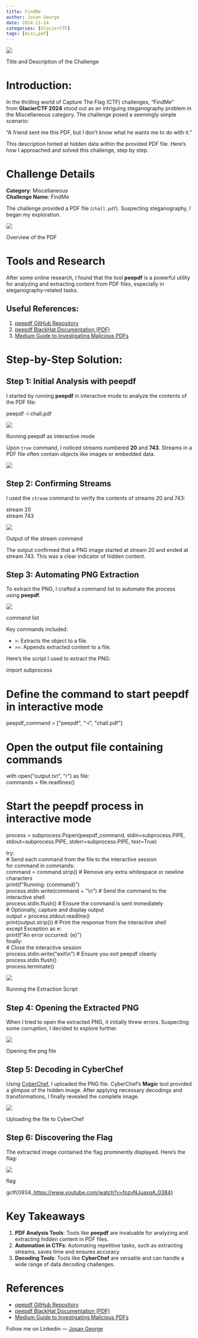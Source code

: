 ```yaml
---
title: FindMe
author: Josan George
date: 2024-11-24
categories: [GlacierCTF]
tags: [misc,pdf]
---
```


![](https://miro.medium.com/v2/resize:fit:543/1*5243Lk438-rkAzZ23B8cYQ.png)

Title and Description of the Challenge

# **Introduction:**

In the thrilling world of Capture The Flag (CTF) challenges, “FindMe” from **GlacierCTF 2024** stood out as an intriguing steganography problem in the Miscellaneous category. The challenge posed a seemingly simple scenario:

“A friend sent me this PDF, but I don’t know what he wants me to do with it.”

This description hinted at hidden data within the provided PDF file. Here’s how I approached and solved this challenge, step by step.

# Challenge Details

**Category**: Miscellaneous  
**Challenge Name**: FindMe

The challenge provided a PDF file (`chall.pdf`). Suspecting steganography, I began my exploration.

![](https://miro.medium.com/v2/resize:fit:770/1*T4PoeIemow7Z-PecjPJdZA.png)

Overview of the PDF

# Tools and Research

After some online research, I found that the tool **peepdf** is a powerful utility for analyzing and extracting content from PDF files, especially in steganography-related tasks.

## Useful References:

1. [peepdf GitHub Repository](https://github.com/jesparza/peepdf)
2. [peepdf BlackHat Documentation (PDF)](https://www.blackhat.com/docs/eu-15/materials/eu-15-Esparza-peepdf.pdf)
3. [Medium Guide to Investigating Malicious PDFs](https://tho-le.medium.com/investigate-malicious-pdf-documents-with-mpeepdf-a-quick-user-guide-b7f31b3b013)

# Step-by-Step Solution:

## Step 1: Initial Analysis with peepdf

I started by running **peepdf** in interactive mode to analyze the contents of the PDF file:

peepdf -i chall.pdf

![](https://miro.medium.com/v2/resize:fit:770/1*vceMfAY4LS6mLk57zgMWAw.png)

Running peepdf as interactive mode

Upon `tree` command, I noticed streams numbered **20** and **743**. Streams in a PDF file often contain objects like images or embedded data.

![](https://miro.medium.com/v2/resize:fit:696/1*NZMxnkb7kopUyUf8MTBtEA.png)

## Step 2: Confirming Streams

I used the `stream` command to verify the contents of streams 20 and 743:

stream 20    
stream 743

![](https://miro.medium.com/v2/resize:fit:770/1*TtMTFs7tRWzKWsxc5aR6CA.png)

Output of the stream command

The output confirmed that a PNG image started at stream 20 and ended at stream 743. This was a clear indicator of hidden content.

## Step 3: Automating PNG Extraction

To extract the PNG, I crafted a command list to automate the process using **peepdf**.

![](https://miro.medium.com/v2/resize:fit:607/1*q3ftspp7K3inlTnlsVIlOw.png)

command list

Key commands included:

- `>`: Extracts the object to a file.
- `>>`: Appends extracted content to a file.

Here’s the script I used to extract the PNG:

import subprocess  
  
# Define the command to start peepdf in interactive mode  
peepdf_command = ["peepdf", "-i", "chall.pdf"]  
  
# Open the output file containing commands  
with open("output.txt", "r") as file:  
    commands = file.readlines()  
  
# Start the peepdf process in interactive mode  
process = subprocess.Popen(peepdf_command, stdin=subprocess.PIPE, stdout=subprocess.PIPE, stderr=subprocess.PIPE, text=True)  
  
try:  
    # Send each command from the file to the interactive session  
    for command in commands:  
        command = command.strip()  # Remove any extra whitespace or newline characters  
        print(f"Running: {command}")  
        process.stdin.write(command + "\n")  # Send the command to the interactive shell  
        process.stdin.flush()  # Ensure the command is sent immediately  
        # Optionally, capture and display output  
        output = process.stdout.readline()  
        print(output.strip())  # Print the response from the interactive shell  
except Exception as e:  
    print(f"An error occurred: {e}")  
finally:  
    # Close the interactive session  
    process.stdin.write("exit\n")  # Ensure you exit peepdf cleanly  
    process.stdin.flush()  
    process.terminate()

![](https://miro.medium.com/v2/resize:fit:667/1*u1gTHyLSRG-ayD0xR86NPQ.png)

Running the Extraction Script

## Step 4: Opening the Extracted PNG

When I tried to open the extracted PNG, it initially threw errors. Suspecting some corruption, I decided to explore further.

![](https://miro.medium.com/v2/resize:fit:597/1*uUbTnNxNTwFXLfLZZnW-Fw.png)

Opening the png file

## Step 5: Decoding in CyberChef

Using [CyberChef](https://gchq.github.io/CyberChef/), I uploaded the PNG file. CyberChef’s **Magic** tool provided a glimpse of the hidden image. After applying necessary decodings and transformations, I finally revealed the complete image.

![](https://miro.medium.com/v2/resize:fit:770/1*fo47Ao4x4ZIV9TUYqfVDMw.png)

Uploading the file to CyberChef

## Step 6: Discovering the Flag

The extracted image contained the flag prominently displayed. Here’s the flag:

![](https://miro.medium.com/v2/resize:fit:770/1*1oZEYFQTf9p57nCrIUJFNg.png)

flag

gctf{0934_https://www.youtube.com/watch?v=fozyNJuasgA_0384}

# Key Takeaways

1. **PDF Analysis Tools**: Tools like **peepdf** are invaluable for analyzing and extracting hidden content in PDF files.
2. **Automation in CTFs**: Automating repetitive tasks, such as extracting streams, saves time and ensures accuracy.
3. **Decoding Tools**: Tools like **CyberChef** are versatile and can handle a wide range of data decoding challenges.

# References

- [peepdf GitHub Repository](https://github.com/jesparza/peepdf)
- [peepdf BlackHat Documentation (PDF)](https://www.blackhat.com/docs/eu-15/materials/eu-15-Esparza-peepdf.pdf)
- [Medium Guide to Investigating Malicious PDFs](https://tho-le.medium.com/investigate-malicious-pdf-documents-with-mpeepdf-a-quick-user-guide-b7f31b3b013)

Follow me on Linkedin — [Josan George](https://www.linkedin.com/in/josan-george-a86370227/)
